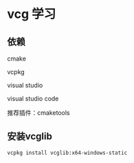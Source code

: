 # vcg 学习

## 依赖

cmake

vcpkg 

visual studio

visual studio code

推荐插件：cmaketools
    
## 安装vcglib
```bash
vcpkg install vcglib:x64-windows-static
```